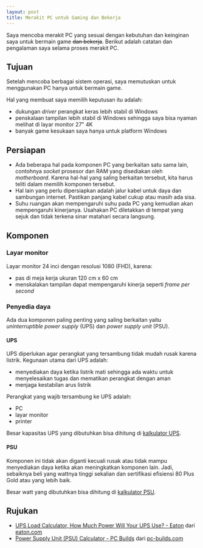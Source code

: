 ```yaml
---
layout: post
title: Merakit PC untuk Gaming dan Bekerja
---
```


Saya mencoba merakit PC yang sesuai dengan kebutuhan dan keinginan saya untuk bermain game ~~dan bekerja~~. Berikut adalah catatan dan pengalaman saya selama proses merakit PC.

## Tujuan

Setelah mencoba berbagai sistem operasi, saya memutuskan untuk menggunakan PC hanya untuk bermain game.

Hal yang membuat saya memilih keputusan itu adalah:

- dukungan *driver* perangkat keras lebih stabil di Windows
- penskalaan tampilan lebih stabil di Windows sehingga saya bisa nyaman melihat di layar monitor 27" 4K
- banyak game kesukaan saya hanya untuk platform Windows

## Persiapan

- Ada beberapa hal pada komponen PC yang berkaitan satu sama lain, contohnya *socket* prosesor dan RAM yang disediakan oleh *motherboard*. Karena hal-hal yang saling berkaitan tersebut, kita harus teliti dalam memilih komponen tersebut.
- Hal lain yang perlu dipersiapkan adalah jalur kabel untuk daya dan sambungan internet. Pastikan panjang kabel cukup atau masih ada sisa.
- Suhu ruangan akan mempengaruhi suhu pada PC yang kemudian akan mempengaruhi kinerjanya. Usahakan PC diletakkan di tempat yang sejuk dan tidak terkena sinar matahari secara langsung.

## Komponen

### Layar monitor

Layar monitor 24 inci dengan resolusi 1080 (FHD), karena:

- pas di meja kerja ukuran 120 cm x 60 cm
- menskalakan tampilan dapat mempengaruhi kinerja seperti *frame per second*

### Penyedia daya

Ada dua komponen paling penting yang saling berkaitan yaitu *uninterruptible power supply* (UPS) dan *power supply unit* (PSU).

#### UPS

UPS diperlukan agar perangkat yang tersambung tidak mudah rusak karena listrik. Kegunaan utama dari UPS adalah:

- menyediakan daya ketika listrik mati sehingga ada waktu untuk menyelesaikan tugas dan mematikan perangkat dengan aman
- menjaga kestabilan arus listrik

Perangkat yang wajib tersambung ke UPS adalah:

- PC
- layar monitor
- printer

Besar kapasitas UPS yang dibutuhkan bisa dihitung di [kalkulator UPS](https://upsselector.eaton.com/Load).

#### PSU

Komponen ini tidak akan diganti kecuali rusak atau tidak mampu menyediakan daya ketika akan meningkatkan komponen lain. Jadi, sebaiknya beli yang wattnya tinggi sekalian dan sertifikasi efisiensi 80 Plus Gold atau yang lebih baik.

Besar watt yang dibutuhkan bisa dihitung di [kalkulator PSU](https://pc-builds.com/power-supply-calculator).

## Rujukan

- [UPS Load Calculator, How Much Power Will Your UPS Use? - Eaton](https://upsselector.eaton.com/Load) dari [eaton.com](https://eaton.com)
- [Power Supply Unit (PSU) Calculator - PC Builds](https://pc-builds.com/power-supply-calculator) dari [pc-builds.com](https://pc-builds.com/)